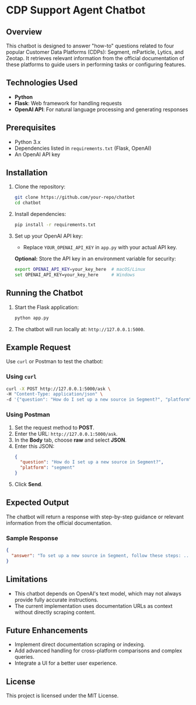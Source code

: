 # CDP Support Agent Chatbot

## Overview
This chatbot is designed to answer "how-to" questions related to four popular Customer Data Platforms (CDPs): Segment, mParticle, Lytics, and Zeotap. It retrieves relevant information from the official documentation of these platforms to guide users in performing tasks or configuring features.

## Technologies Used
- **Python**
- **Flask**: Web framework for handling requests
- **OpenAI API**: For natural language processing and generating responses

## Prerequisites
- Python 3.x
- Dependencies listed in `requirements.txt` (Flask, OpenAI)
- An OpenAI API key

## Installation
1. Clone the repository:
   ```bash
   git clone https://github.com/your-repo/chatbot
   cd chatbot
   ```

2. Install dependencies:
   ```bash
   pip install -r requirements.txt
   ```

3. Set up your OpenAI API key:
   - Replace `YOUR_OPENAI_API_KEY` in `app.py` with your actual API key.

   **Optional:** Store the API key in an environment variable for security:
   ```bash
   export OPENAI_API_KEY=your_key_here  # macOS/Linux
   set OPENAI_API_KEY=your_key_here     # Windows
   ```

## Running the Chatbot
1. Start the Flask application:
   ```bash
   python app.py
   ```
2. The chatbot will run locally at: `http://127.0.0.1:5000`.

## Example Request
Use `curl` or Postman to test the chatbot:

### Using `curl`
```bash
curl -X POST http://127.0.0.1:5000/ask \
-H "Content-Type: application/json" \
-d '{"question": "How do I set up a new source in Segment?", "platform": "segment"}'
```

### Using Postman
1. Set the request method to **POST**.
2. Enter the URL: `http://127.0.0.1:5000/ask`.
3. In the **Body** tab, choose **raw** and select **JSON**.
4. Enter this JSON:
   ```json
   {
     "question": "How do I set up a new source in Segment?",
     "platform": "segment"
   }
   ```
5. Click **Send**.

## Expected Output
The chatbot will return a response with step-by-step guidance or relevant information from the official documentation.

### Sample Response
```json
{
  "answer": "To set up a new source in Segment, follow these steps: ..."
}
```

## Limitations
- This chatbot depends on OpenAI's text model, which may not always provide fully accurate instructions.
- The current implementation uses documentation URLs as context without directly scraping content.

## Future Enhancements
- Implement direct documentation scraping or indexing.
- Add advanced handling for cross-platform comparisons and complex queries.
- Integrate a UI for a better user experience.

## License
This project is licensed under the MIT License.



